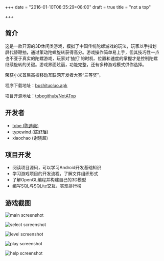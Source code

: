 +++
date = "2016-01-10T08:35:29+08:00"
draft = true
title = "not a top"

+++



## 简介

这是一款开源的3D休闲类游戏，模拟了中国传统陀螺游戏的玩法，玩家以手指划屏代替鞭抽，通过策动陀螺旋转获得高分。游戏操作简单易上手，但其技巧性一点也不亚于真实的陀螺游戏，玩家对'抽打'的时机、位置和速度的掌握才是控制陀螺继续旋转的关键。游戏界面炫丽，功能完整，还有多种游戏模式供你选择。

荣获小米首届高校移动互联网开发者大赛“三等奖”。

程序下载地址：[bushituoluo.apk](http://shouji.baidu.com/game/item?docid=224114&from=as)

项目开源地址：[tobegithub/NotATop](https://github.com/tobegit3hub/NotATop)

## 开发者

* [tobe (陈迪豪)](http://www.chendihao.cn)
* [typewind (陈舒瑶)](http://typewind.1kapp.com/)
* xiaochao (谢晓超) 

## 项目开发

* 阅读项目源码，可以学习Android开发基础知识
* 学习游戏项目的开发流程，了解文件组织形式
* 了解OpenGL编程并构建自己的3D模型
* 编写SQL与SQLite交互，实现排行榜

## 游戏截图

![main screenshot](https://raw.github.com/tobegit3hub/NotATop/master/screenshot/main.jpg)

![select screenshot](https://raw.github.com/tobegit3hub/NotATop/master/screenshot/select.jpg)

![level screenshot](https://raw.github.com/tobegit3hub/NotATop/master/screenshot/level.jpg)

![play screenshot](https://raw.github.com/tobegit3hub/NotATop/master/screenshot/play.jpg)

![help screenshot](https://raw.github.com/tobegit3hub/NotATop/master/screenshot/help.jpg)
